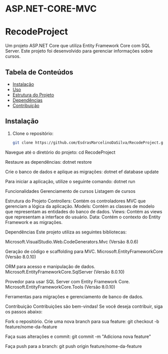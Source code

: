 # ASP.NET-CORE-MVC

# RecodeProject

Um projeto ASP.NET Core que utiliza Entity Framework Core com SQL Server. Este projeto foi desenvolvido para gerenciar informações sobre cursos.

## Tabela de Conteúdos

- [Instalação](#instalação)
- [Uso](#uso)
- [Estrutura do Projeto](#estrutura-do-projeto)
- [Dependências](#dependências)
- [Contribuição](#contribuição)


## Instalação

1. Clone o repositório:
   ```bash
   git clone https://github.com/EsdrasMarcelinoDaSilva/RecodeProject.git

Navegue até o diretório do projeto:
cd RecodeProject

Restaure as dependências:
dotnet restore

Crie o banco de dados e aplique as migrações:
dotnet ef database update

Para iniciar a aplicação, utilize o seguinte comando:
dotnet run

Funcionalidades
Gerenciamento de cursos
Listagem de cursos 

Estrutura do Projeto
Controllers: Contém os controladores MVC que gerenciam a lógica da aplicação.
Models: Contém as classes de modelo que representam as entidades do banco de dados.
Views: Contém as views que representam a interface do usuário.
Data: Contém o contexto do Entity Framework e as migrações.

Dependências
Este projeto utiliza as seguintes bibliotecas:

Microsoft.VisualStudio.Web.CodeGenerators.Mvc (Versão 8.0.6)

Geração de código e scaffolding para MVC.
Microsoft.EntityFrameworkCore (Versão 8.0.10)

ORM para acesso e manipulação de dados.
Microsoft.EntityFrameworkCore.SqlServer (Versão 8.0.10)

Provedor para usar SQL Server com Entity Framework Core.
Microsoft.EntityFrameworkCore.Tools (Versão 8.0.10)

Ferramentas para migrações e gerenciamento de banco de dados.

Contribuição
Contribuições são bem-vindas! Se você deseja contribuir, siga os passos abaixo:

Fork o repositório.
Crie uma nova branch para sua feature:
git checkout -b feature/nome-da-feature

Faça suas alterações e commit:
git commit -m "Adiciona nova feature"

Faça push para a branch:
git push origin feature/nome-da-feature
